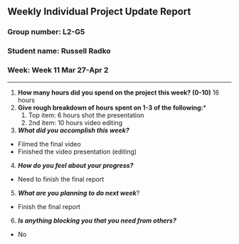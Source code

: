 ## Weekly Individual Project Update Report
### Group number: L2-G5
### Student name: Russell Radko
### Week: Week 11 Mar 27-Apr 2
___
1. **How many hours did you spend on the project this week? (0-10)**
    16 hours
2. **Give rough breakdown of hours spent on 1-3 of the following:***
   1. Top item: 6 hours shot the presentation
   2. 2nd item: 10 hours video editing
3. ***What did you accomplish this week?***
  - Filmed the final video
  - Finished the video presentation (editing)
4. ***How do you feel about your progress?*** 
  - Need to finish the final report
5. ***What are you planning to do next week***? 
  - Finish the final report
6. ***Is anything blocking you that you need from others?*** 
  - No
